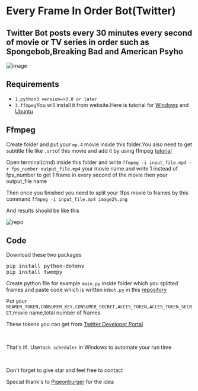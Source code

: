 # Every Frame In Order Bot(Twitter)
<h2>Twitter Bot posts every 30 minutes every second of movie or TV series in order such as Spongebob,Breaking Bad and American Psyho</h2>

![image](https://github.com/bahrom04/Sotqin-kinosidan-lavhalar/assets/116780481/f4c249e7-7059-4c0c-86f6-466f89cb46b6)

<h2>Requirements</h2>
<ul>
  <li><code>1.python3 version=>3.8 or later</code></li>
  <li><code>3.ffmpeg</code>You will install it from website.Here is tutorial for <a href="https://youtu.be/qSlxv68Xpkw">Windows</a> and <a href="https://youtu.be/mfTaTmc7Wjo">Ubuntu</a></li>
 </ul>

 <h2>Ffmpeg</h2>
 <p>Create folder and put your <code>mp.4</code> movie inside this folder.You also need to get subtitle file like <code>.srt</code>of this movie and add it by using ffmpeg <a href="https://youtu.be/t8oUOHWufug">tutorial</a></p>
<p>Open terminal(cmd) inside this folder and write <code>ffmpeg -i input_file.mp4 -r fps_number output_file.mp4</code> your movie name and write 1 instead of fps_number to get 1 frame in every second of the movie then your output_file name </p>
<p>Then once you finished you need to split your 1fps movie to frames by this command <code>ffmpeg -i input_file.mp4 image2%.png</code></p>

<p>And results should be like this</p>

![repo](https://github.com/bahrom04/Sotqin-kinosidan-lavhalar/assets/116780481/148979af-f8be-4587-9963-7841102b4f76)

<h2>Code</h2>
<p>Download these two packages </p>
<pre>
pip install python-dotenv
pip install tweepy
</pre>
<p>Create python file for example <code>main.py</code> inside folder which you splitted frames and paste code which is written in<code>bot.py</code> in this <a href="https://github.com/bahrom04/Sotqin-kinosidan-lavhalar/blob/main/bot.py">repository</a></p>
<p>Put your <code>BEARER_TOKEN,CONSUMER_KEY,CONSUMER_SECRET,ACCES_TOKEN,ACCES_TOKEN_SECRET</code>,movie name,total number of frames</p>
<p>These tokens you can get from <a href="https://developer.twitter.com/en">Twitter Developer Portal</a></p>
<br>
<p>That's it!. Use<code>Task scheduler</code> in Windows to automate your run time</p>
<br>
<p>Don't forget to give star and feel free to contact</p>
<p>Special thank's to <a href="https://github.com/pigeonburger">Pigeonburger</a> for the idea</p>

